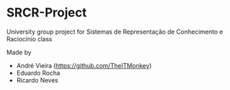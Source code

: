 # SRCR-Project
University group project for Sistemas de Representação de Conhecimento e Raciocínio class

Made by

- André Vieira (https://github.com/TheITMonkey)
- Eduardo Rocha 
- Ricardo Neves
